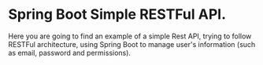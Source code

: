 # Spring Boot Simple RESTFul API.

Here you are going to find an example of a simple Rest API, trying to follow RESTFul architecture, using Spring Boot to manage user's information (such as email, password and permissions).
